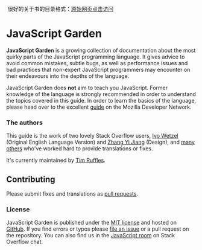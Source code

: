  很好的关于书的目录格式：[原始网页点击访问](http://bonsaiden.github.io/JavaScript-Garden/zh/)

JavaScript Garden
=================

 
 
**JavaScript Garden** is a growing collection of documentation about the most 
quirky parts of the JavaScript programming language. It gives advice to 
avoid common mistakes, subtle bugs, as well as performance issues and bad 
practices that non-expert JavaScript programmers may encounter on their 
endeavours into the depths of the language.

JavaScript Garden does **not** aim to teach you JavaScript. Former knowledge
of the language is strongly recommended in order to understand the topics covered
in this guide. In order to learn the basics of the language, please head over to 
the excellent [guide][1] on the Mozilla Developer Network.

### The authors

This guide is the work of two lovely Stack Overflow users, [Ivo Wetzel][6]
(Original English Language Version) and [Zhang Yi Jiang][5] (Design), and
[many others](https://github.com/BonsaiDen/JavaScript-Garden/graphs/contributors)
who've worked hard to provide translations or fixes.

It's currently maintained by [Tim Ruffles](http://twitter.com/timruffles).

## Contributing

Please submit fixes and translations as [pull requests](https://help.github.com/articles/using-pull-requests).

### License

JavaScript Garden is published under the [MIT license][2] and hosted on
[GitHub][4]. If you find errors or typos please [file an issue][3] or a pull 
request on the repository. You can also find us in the [JavaScript room][10] on
Stack Overflow chat. 

[1]: https://developer.mozilla.org/en/JavaScript/Guide
[2]: https://github.com/BonsaiDen/JavaScript-Garden/blob/next/LICENSE
[3]: https://github.com/BonsaiDen/JavaScript-Garden/issues
[4]: https://github.com/BonsaiDen/JavaScript-Garden
[5]: http://stackoverflow.com/users/313758/yi-jiang
[6]: http://stackoverflow.com/users/170224/ivo-wetzel
[8]: https://github.com/caio
[9]: https://github.com/blixt
[10]: http://chat.stackoverflow.com/rooms/17/javascript
